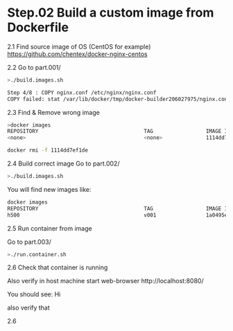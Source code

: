 # Step.02 Build a custom image from Dockerfile

2.1
Find source image of OS (CentOS for example)
https://github.com/chentex/docker-nginx-centos


2.2
Go to part.001/
```bash
>./build.images.sh
```

```bash
Step 4/8 : COPY nginx.conf /etc/nginx/nginx.conf
COPY failed: stat /var/lib/docker/tmp/docker-builder206027975/nginx.conf: no such file or directory
```

2.3 Find & Remove wrong image
```bash
>docker images
REPOSITORY                                  TAG                 IMAGE ID            CREATED             SIZE
<none>                                      <none>              1114dd7ef1de        12 seconds ago      226MB
```

```bash
docker rmi -f 1114dd7ef1de
```

2.4 Build correct image
Go to part.002/

```bash
>./build.images.sh
```

You will find new images like:
```bash
docker images
REPOSITORY                                  TAG                 IMAGE ID            CREATED             SIZE
h500                                        v001                1a0495e26f0a        10 seconds ago      226MB
```

2.5 Run container from image

Go to part.003/

```bash
>./run.container.sh
```


2.6 Check that container is running

Also verify in host machine
start web-browser
http://localhost:8080/

You should see:
Hi


also verify that 


2.6

